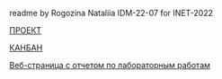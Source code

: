 readme by Rogozina Nataliia IDM-22-07 for INET-2022

[ПРОЕКТ](https://github.com/fireru277/inet2022/wiki)

[КАНБАН](https://github.com/fireru277/inet2022/projects?query=is:open)


[Веб-страница с отчетом по лабораторным работам](https://fireru277.github.io/inet2022/)
